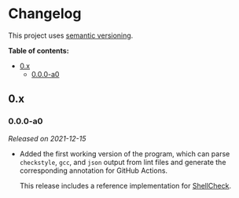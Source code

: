 # Changelog

This project uses [semantic versioning][semver].

**Table of contents:**

- [0.x](#0x)
  - [0.0.0-a0](#000-a0)

[semver]: https://semver.org/

<!--

## Unreleased

- Improved the format and consistency of the parser configuration YAML files.

- Improved the way that line-by-line regex parsing is done.

  You can now construct annotations over multiple lines. This technique is useful when error messages are grouped by file (e.g., the filename is printed once, and every error message is printed on a separate line).

- Added the `format` command that allows you to cache annotations to a temporary file (without failing) and then reparse the cached annotations in aggregate, allowing you to error out with a complete set of annotations after all the lint checks have been run.

- Improved the output of annotations when printed to the console.

  Console annotations now include the following:

  - The filename and line numbers
  - A quotation block showing the code the annotation applies to with a configurable number of before and after context lines
  - The annotation title (which can include an error code)
  - The annotation message

  For example:

  ```
  src/obelist/core/query.py:45
  >             severities["match_re"] = re.compile(match)
  >
  >     def annotate(self, input):
    Flake8 CCR001
      Cognitive complexity is too high (31 > 3)
  ```

- Add reference implementations for the following tools:

  - [EditorConfig][editorconfig]
  - [Flake8][flake8]
  - [Prettier][prettier]
  - [Prospector][prospector]

  Each reference implementation includes a parser configuration, a lint script, and integration into the build system.

-->

## 0.x

### 0.0.0-a0

_Released on 2021-12-15_

- Added the first working version of the program, which can parse `checkstyle`,
  `gcc`, and `json` output from lint files and generate the corresponding
  annotation for GitHub Actions.

  This release includes a reference implementation for [ShellCheck][shellcheck].

[editorconfig]: https://editorconfig.org/
[flake8]: https://flake8.pycqa.org/en/latest/
[jq]: https://stedolan.github.io/jq/manual/
[prettier]: https://prettier.io/
[prospector]: http://prospector.landscape.io/en/master/
[shellcheck]: https://www.shellcheck.net/
[xpath]: https://lxml.de/xpathxslt.html
